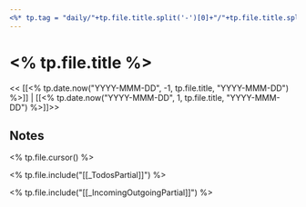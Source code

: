 ```yaml
---
<%* tp.tag = "daily/"+tp.file.title.split('-')[0]+"/"+tp.file.title.split('-')[1] %>tags: <% tp.tag %>
---
```

# <% tp.file.title %>

<< [[<% tp.date.now("YYYY-MMM-DD", -1, tp.file.title, "YYYY-MMM-DD") %>]] | [[<% tp.date.now("YYYY-MMM-DD", 1, tp.file.title, "YYYY-MMM-DD") %>]]>>

## Notes
<% tp.file.cursor() %>

<% tp.file.include("[[_TodosPartial]]") %>

<% tp.file.include("[[_IncomingOutgoingPartial]]") %>
